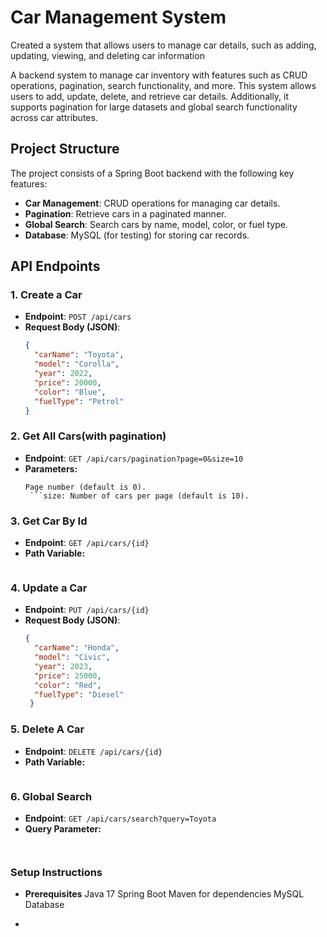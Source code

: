# Car Management System
 Created a system that allows users to manage car details, such as adding, updating, viewing, and deleting car information

A backend system to manage car inventory with features such as CRUD operations, pagination, search functionality, and more. This system allows users to add, update, delete, and retrieve car details. Additionally, it supports pagination for large datasets and global search functionality across car attributes.

## Project Structure

The project consists of a Spring Boot backend with the following key features:
- **Car Management**: CRUD operations for managing car details.
- **Pagination**: Retrieve cars in a paginated manner.
- **Global Search**: Search cars by name, model, color, or fuel type.
- **Database**: MySQL (for testing) for storing car records.

## API Endpoints

### 1. Create a Car
- **Endpoint**: `POST /api/cars`
- **Request Body (JSON)**:
  ```json
  {
    "carName": "Toyota",
    "model": "Corolla",
    "year": 2022,
    "price": 20000,
    "color": "Blue",
    "fuelType": "Petrol"
  }

### 2. Get All Cars(with pagination)
- **Endpoint**: `GET /api/cars/pagination?page=0&size=10`
- **Parameters:**
  ```page: 
  Page number (default is 0).
   ```size: Number of cars per page (default is 10).

### 3. Get Car By Id
- **Endpoint**: `GET /api/cars/{id}`
- **Path Variable:**
  ```id: ID of the car to retrieve.

### 4. Update a Car
- **Endpoint**: `PUT /api/cars/{id}`
- **Request Body (JSON)**:
  ```json
  {
    "carName": "Honda",
    "model": "Civic",
    "year": 2023,
    "price": 25000,
    "color": "Red",
    "fuelType": "Diesel"
   }

### 5. Delete A Car
- **Endpoint**: `DELETE /api/cars/{id}`
- **Path Variable:**
  ```id: ID of the car to delete.

### 6. Global Search
- **Endpoint**: `GET /api/cars/search?query=Toyota`
- **Query Parameter:**
  ```query: Search term to match against car name, model, color, or fuel type.


 ### Setup Instructions
 - **Prerequisites**
  Java 17 
  Spring Boot 
  Maven for dependencies
  MySQL Database

 - 
